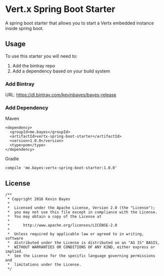 # Vert.x Spring Boot Starter

A spring boot starter that allows you to start a Vertx embedded instance inside spring boot.

## Usage
To use this starter you will need to:
1. Add the bintray repo 
2. Add a dependency based on your build system

### Add Bintray

URL: https://dl.bintray.com/kevinbayes/bayes-release

### Add Dependency

Maven
```
<dependency>
  <groupId>me.bayes</groupId>
  <artifactId>vertx-spring-boot-starter</artifactId>
  <version>1.0.0</version>
  <type>pom</type>
</dependency>
```

Gradle
```
compile 'me.bayes:vertx-spring-boot-starter:1.0.0'
```
 
 
## License
```
/**
 * Copyright 2016 Kevin Bayes
 *
 *  Licensed under the Apache License, Version 2.0 (the "License");
 *  you may not use this file except in compliance with the License.
 *  You may obtain a copy of the License at
 *
 *      http://www.apache.org/licenses/LICENSE-2.0
 *
 *  Unless required by applicable law or agreed to in writing, software
 *  distributed under the License is distributed on an "AS IS" BASIS,
 *  WITHOUT WARRANTIES OR CONDITIONS OF ANY KIND, either express or implied.
 *  See the License for the specific language governing permissions and
 *  limitations under the License.
 */
```